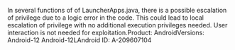 In several functions of of LauncherApps.java, there is a possible escalation of privilege due to a logic error in the code. This could lead to local escalation of privilege with no additional execution privileges needed. User interaction is not needed for exploitation.Product: AndroidVersions: Android-12 Android-12LAndroid ID: A-209607104